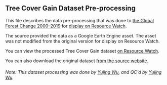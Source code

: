 ## Tree Cover Gain Dataset Pre-processing
This file describes the data pre-processing that was done to [the Global Forest Change 2000–2019](http://earthenginepartners.appspot.com/science-2013-global-forest) for [display on Resource Watch](https://resourcewatch.org/data/explore/426fe3f0-12de-4adb-b3aa-850eb04f75b4).

The source provided the data as a Google Earth Engine asset. The asset was not modified from the original version for display on Resource Watch.

You can view the processed Tree Cover Gain dataset [on Resource Watch](https://resourcewatch.org/data/explore/426fe3f0-12de-4adb-b3aa-850eb04f75b4).

You can also download the original dataset [from the source website](http://earthenginepartners.appspot.com/science-2013-global-forest/download_v1.7.html).

###### Note: This dataset processing was done by [Yujing Wu](https://www.wri.org/profile/yujing-wu), and QC'd by [Yujing Wu](https://www.wri.org/profile/yujing-wu).
